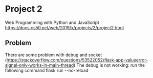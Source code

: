 # Project 2

Web Programming with Python and JavaScript
https://docs.cs50.net/web/2019/x/projects/2/project2.html


## Problem
There are some problem with debug and socket (https://stackoverflow.com/questions/53522052/flask-app-valueerror-signal-only-works-in-main-thread)
The debug is not working: run the following command
flask run --no-reload